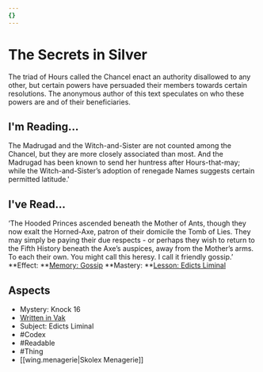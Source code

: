 ```yaml
---
{}
---
```

# The Secrets in Silver
The triad of Hours called the Chancel enact an authority disallowed to any other, but certain powers have persuaded their members towards certain resolutions. The anonymous author of this text speculates on who these powers are and of their beneficiaries.
## I'm Reading...
The Madrugad and the Witch-and-Sister are not counted among the Chancel, but they are more closely associated than most. And the Madrugad has been known to send her huntress after Hours-that-may; while the Witch-and-Sister’s adoption of renegade Names suggests certain permitted latitude.'
## I've Read...
‘The Hooded Princes ascended beneath the Mother of Ants, though they now exalt the Horned-Axe, patron of their domicile the Tomb of Lies. They may simply be paying their due respects - or perhaps they wish to return to the Fifth History beneath the Axe’s auspices, away from the Mother’s arms. To each their own. You might call this heresy. I call it friendly gossip.’
**Effect: **[Memory: Gossip](https://uadaf.theevilroot.xyz/rowenarium/element/mem.gossip)
**Mastery: **[Lesson: Edicts Liminal](https://uadaf.theevilroot.xyz/rowenarium/element/x.edictsliminal)
## Aspects
- Mystery: Knock 16
- [Written in Vak](https://uadaf.theevilroot.xyz/rowenarium/element/w.vak)
- Subject: Edicts Liminal
- #Codex
- #Readable
- #Thing
- [[wing.menagerie|Skolex Menagerie]]